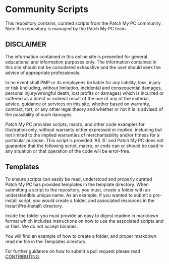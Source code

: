 # Community Scripts

This repository contains, curated scripts from the Patch My PC community. Note this repository is managed by the Patch My PC team.

## DISCLAIMER

The information contained in this online site is presented for general educational and information purposes only. The information contained in this site should not be considered exhaustive and the user should seek the advice of appropriate professionals.

In no event shall PMP or its employees be liable for any liability, loss, injury or risk (including, without limitation, incidental and consequential damages, personal injury/wrongful death, lost profits or damages) which is incurred or suffered as a direct or indirect result of the use of any of the material, advice, guidance or services on this site, whether based on warranty, contract, tort, or any other legal theory and whether or not it is is advised of the possibility of such damages.

Patch My PC provides scripts, macro, and other code examples for illustration only, without warranty either expressed or implied, including but not limited to the implied warranties of merchantability and/or fitness for a particular purpose. This script is provided 'AS IS' and Patch My PC does not guarantee that the following script, macro, or code can or should be used in any situation or that operation of the code will be error-free.

## Templates

To ensure scripts can easily be read, understood and properly curated Patch My PC has provided templates in the template directory. When submitting a script to the repository, you must, create a folder with an understandble unique name. As an example, if you wanted to submit a pre-install script, you would create a folder, and associated resources in the Install\Pre-Install\ directory.

Inside the folder you must provide an easy to digest readme in markdown format which includes instructions on how to use the associated scripts and or files. We do not accept binaries.

You will find an example of how to create a folder, and proper markdown read me file in the Templates directory.

For further guidance on how to submit a pull request please read [CONTRIBUTING](CONTRIBUTING.MD).